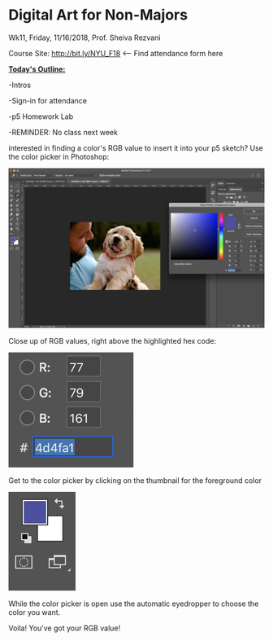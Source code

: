 # Digital Art for Non-Majors

Wk11, Friday, 11/16/2018, Prof. Sheiva Rezvani

Course Site: http://bit.ly/NYU_F18 <-- Find attendance form here



**<u>Today's Outline:</u>**

-Intros

-Sign-in for attendance

-p5 Homework Lab

-REMINDER: No class next week



interested in finding a color's RGB value to insert it into your p5 sketch?  Use the color picker in Photoshop:

![Picture of a Dog In Photoshop](dog_in_PS.png)

Close up of RGB values, right above the highlighted hex code:



![RGB Values in Color Picker Close up](rgbvalues_PS.png)

Get to the color picker by clicking on the thumbnail for the foreground color

![Foreground Color thumbnail in Tools Panel in Photoshop](foreground_color_PS.png)

While the color picker is open use the automatic eyedropper to choose the color you want.  



Voila! You've got your RGB value!

